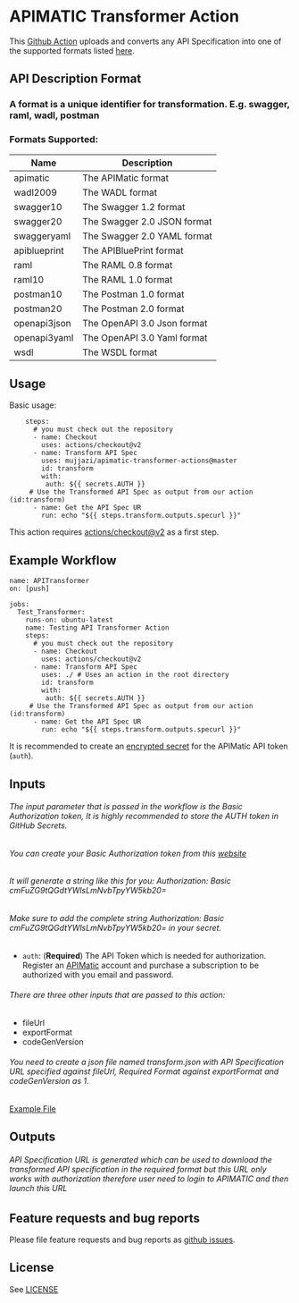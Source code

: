 # APIMATIC Transformer Action

This [Github Action](https://github.com/actions) uploads and converts any API Specification into one of the supported formats listed [here](https://www.apimatic.io/transformer/#supported-formats).

## API Description Format
### A format is a unique identifier for transformation. E.g. swagger, raml, wadl, postman

### Formats Supported:

|Name |Description|
|---	|---	|
|apimatic|The APIMatic format|
|wadl2009|The WADL format|
|swagger10|The Swagger 1.2 format|
|swagger20|The Swagger 2.0 JSON format|
|swaggeryaml|The Swagger 2.0 YAML format|
|apiblueprint|The APIBluePrint format|
|raml|The RAML 0.8 format|
|raml10|The RAML 1.0 format|
|postman10|The Postman 1.0 format|
|postman20|The Postman 2.0 format|
|openapi3json|The OpenAPI 3.0 Json format|
|openapi3yaml|The OpenAPI 3.0 Yaml format|
|wsdl|The WSDL format|

## Usage

Basic usage:
```
    steps:
      # you must check out the repository
      - name: Checkout
        uses: actions/checkout@v2
      - name: Transform API Spec
        uses: mujjazi/apimatic-transformer-actions@master
        id: transform
        with:
         auth: ${{ secrets.AUTH }}
     # Use the Transformed API Spec as output from our action (id:transform)
      - name: Get the API Spec UR
        run: echo "${{ steps.transform.outputs.specurl }}"
```

This action requires [actions/checkout@v2](https://github.com/actions/checkout) as a first step.

## Example Workflow

```
name: APITransformer
on: [push]

jobs:
  Test_Transformer:
    runs-on: ubuntu-latest
    name: Testing API Transformer Action
    steps:
      # you must check out the repository
      - name: Checkout
        uses: actions/checkout@v2
      - name: Transform API Spec
        uses: ./ # Uses an action in the root directory
        id: transform
        with:
         auth: ${{ secrets.AUTH }}
     # Use the Transformed API Spec as output from our action (id:transform)
      - name: Get the API Spec UR
        run: echo "${{ steps.transform.outputs.specurl }}"

```

It is recommended to create an [encrypted secret](https://help.github.com/en/actions/automating-your-workflow-with-github-actions/creating-and-using-encrypted-secrets) for the APIMatic API token (`auth`).

## Inputs

###### The input parameter that is passed in the workflow is the Basic Authorization token, It is highly recommended to store the AUTH token in GitHub Secrets.
###### You can create your Basic Authorization token from this [website](https://www.blitter.se/utils/basic-authentication-header-generator/)
###### It will generate a string like this for you: Authorization: Basic cmFuZG9tQGdtYWlsLmNvbTpyYW5kb20=
###### Make sure to add the complete string Authorization: Basic cmFuZG9tQGdtYWlsLmNvbTpyYW5kb20= in your secret.

* `auth`: (**Required**) The API Token which is needed for authorization. Register an [APIMatic](https://www.apimatic.io/account/register) account and purchase a subscription to be authorized with you email and password.

###### There are three other inputs that are passed to this action:
* fileUrl
* exportFormat
* codeGenVersion

###### You need to create a json file named transform.json with API Specification URL specified against fileUrl, Required Format against exportFormat and codeGenVersion as 1.
[Example File](https://github.com/mujjazi/apimatic-transformer-action/blob/master/transform.json)

## Outputs

###### API Specification URL is generated which can be used to download the transformed API specification in the required format but this URL only works with authorization therefore user need to login to APIMATIC and then launch this URL

## Feature requests and bug reports

Please file feature requests and bug reports as [github issues](https://github.com/mujjazi/apimatic-transformer-action/issues).

## License

See [LICENSE](LICENSE)
